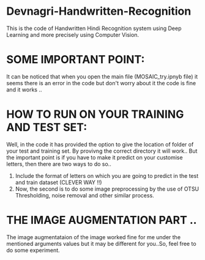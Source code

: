 # Devnagri-Handwritten-Recognition
This is the code of Handwritten Hindi Recognition system using Deep Learning and more precisely using Computer Vision.

# SOME IMPORTANT POINT:
It can be noticed that when you open the main file (MOSAIC_try.ipnyb file) it seems there is an error in the code but don't worry about it the code is
fine and it works ..


# HOW TO RUN ON YOUR TRAINING AND TEST SET:
Well, in the code it has provided the option to give the location of folder of your test and training set. By provivng the correct directory it will work..
But the important point is if you have to make it predict on your customise letters, then there are two ways to do so..

1. Include the format of letters on which you are going to predict in the test and train dataset (CLEVER WAY !!)
2. Now, the second is to do some image preprocessing by the use of OTSU Thresholding, noise removal and other similar process.

# THE IMAGE AUGMENTATION PART ..
The image augmentataion of the image worked fine for me under the mentioned arguments values but it may be different for you..So, feel
free to do some experiment.
